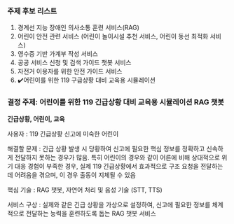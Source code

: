 ### 주제 후보 리스트

1. 경계선 지능 장애인 의사소통 훈련 서비스(RAG)
2. 어린이 안전 관련 서비스 (어린이 놀이시설 추천 서비스, 어린이 동선 최적화 서비스)
3. 영수증 기반 가계부 작성 서비스
4. 공공 서비스 신청 및 검색 가이드 챗봇 서비스
5. 자전거 이용자를 위한 안전 가이드 서비스
6. ✔️어린이를 위한 119 구급상황 대비 교육용 시뮬레이션

### 결정 주제: 어린이를 위한 119 긴급상황 대비 교육용 시뮬레이션 RAG 챗봇

**긴급상황, 어린이, 교육**

사용자 : 119 긴급상황 신고에 미숙한 어린이

해결할 문제 : 긴급 상황 발생 시 당황하여 신고에 필요한 핵심 정보를 정확하고 신속하게 전달하지 못하는 경우가 많음. 특히 어린이의 경우와 같이 어른에 비해 상대적으로 위기 대응 경험이 부족한 경우, 실제 119 긴급상황에서 효과적으로 구조 요청을 전달하는 데 어려움을 겪으며, 이 경우 출동이 지체될 수 있음

핵심 기술 : RAG 챗봇, 자연어 처리 및 음성 기술 (STT, TTS)

서비스 구상 : 실제와 같은 긴급 상황을 가상으로 설정하여, 신고에 필요한 정보를 체계적으로 전달하는 능력을 훈련하도록 돕는 RAG 챗봇 서비스
